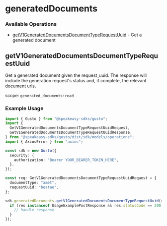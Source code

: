 # generatedDocuments

### Available Operations

* [getV1GeneratedDocumentsDocumentTypeRequestUuid](#getv1generateddocumentsdocumenttyperequestuuid) - Get a generated document

## getV1GeneratedDocumentsDocumentTypeRequestUuid

Get a generated document given the request_uuid. The response will include the generation request's status and, if complete, the relevant document urls.

scope: `generated_documents:read`

### Example Usage

```typescript
import { Gusto } from "@speakeasy-sdks/gusto";
import {
  GetV1GeneratedDocumentsDocumentTypeRequestUuidRequest,
  GetV1GeneratedDocumentsDocumentTypeRequestUuidResponse,
} from "@speakeasy-sdks/gusto/dist/sdk/models/operations";
import { AxiosError } from "axios";

const sdk = new Gusto({
  security: {
    authorization: "Bearer YOUR_BEARER_TOKEN_HERE",
  },
});

const req: GetV1GeneratedDocumentsDocumentTypeRequestUuidRequest = {
  documentType: "amet",
  requestUuid: "beatae",
};

sdk.generatedDocuments.getV1GeneratedDocumentsDocumentTypeRequestUuid(req).then((res: GetV1GeneratedDocumentsDocumentTypeRequestUuidResponse | AxiosError) => {
  if (res instanceof UsageExamplePostResponse && res.statusCode == 200) {
    // handle response
  }
});
```
